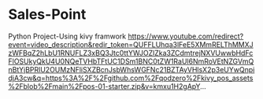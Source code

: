 # Sales-Point
 Python Project-Using kivy framwork 
<https://www.youtube.com/redirect?event=video_description&redir_token=QUFFLUhqa3lFeE5XMmRELThMMXJzWFBqZ2hLbU1RNUFLZ3xBQ3Jtc0ttYWJOZlZka3ZCdmtrejNXVUwwbHdFcFlOSUkyQkU4U0NQeTVHbTFtUC1DSm1BNC0tZW1RaUl6NmRoVEtNZGVmQnBtYjBPRlU2OUMzNFliSXZBcnJsbWhsWGFNc21BZTAyVHlsX2p3eUYwQnpidjA3cw&q=https%3A%2F%2Fgithub.com%2Fqodzero%2Fkivy_pos_assets%2Fblob%2Fmain%2Fpos-01-starter.zip&v=kmxu1H2gApY>...
